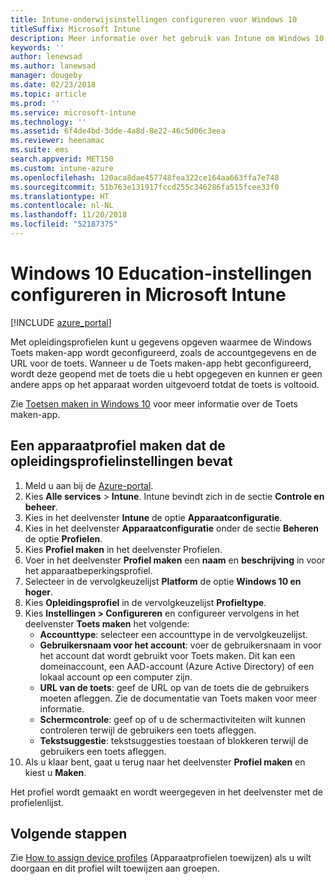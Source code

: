 ```yaml
---
title: Intune-onderwijsinstellingen configureren voor Windows 10
titleSuffix: Microsoft Intune
description: Meer informatie over het gebruik van Intune om Windows 10 Education-instellingen te configureren op apparaten die u beheert.
keywords: ''
author: lenewsad
ms.author: lanewsad
manager: dougeby
ms.date: 02/23/2018
ms.topic: article
ms.prod: ''
ms.service: microsoft-intune
ms.technology: ''
ms.assetid: 6f4de4bd-3dde-4a8d-8e22-46c5d06c3eea
ms.reviewer: heenamac
ms.suite: ems
search.appverid: MET150
ms.custom: intune-azure
ms.openlocfilehash: 120aca8dae457748fea322ce164aa663ffa7e748
ms.sourcegitcommit: 51b763e131917fccd255c346286fa515fcee33f0
ms.translationtype: HT
ms.contentlocale: nl-NL
ms.lasthandoff: 11/20/2018
ms.locfileid: "52187375"
---
```

# <a name="how-to-configure-windows-10-education-settings-in-microsoft-intune"></a>Windows 10 Education-instellingen configureren in Microsoft Intune

[!INCLUDE [azure_portal](./includes/azure_portal.md)]

Met opleidingsprofielen kunt u gegevens opgeven waarmee de Windows Toets maken-app wordt geconfigureerd, zoals de accountgegevens en de URL voor de toets. Wanneer u de Toets maken-app hebt geconfigureerd, wordt deze geopend met de toets die u hebt opgegeven en kunnen er geen andere apps op het apparaat worden uitgevoerd totdat de toets is voltooid.

Zie [Toetsen maken in Windows 10](https://docs.microsoft.com/education/windows/take-tests-in-windows-10) voor meer informatie over de Toets maken-app.

## <a name="create-a-device-profile-containing-education-profile-settings"></a>Een apparaatprofiel maken dat de opleidingsprofielinstellingen bevat

1. Meld u aan bij de [Azure-portal](https://portal.azure.com).
2. Kies **Alle services** > **Intune**. Intune bevindt zich in de sectie **Controle en beheer**.
3. Kies in het deelvenster **Intune** de optie **Apparaatconfiguratie**.
2. Kies in het deelvenster **Apparaatconfiguratie** onder de sectie **Beheren** de optie **Profielen**.
3. Kies **Profiel maken** in het deelvenster Profielen.
4. Voer in het deelvenster **Profiel maken** een **naam** en **beschrijving** in voor het apparaatbeperkingsprofiel.
5. Selecteer in de vervolgkeuzelijst **Platform** de optie **Windows 10 en hoger**.
6. Kies **Opleidingsprofiel** in de vervolgkeuzelijst **Profieltype**. 
7. Kies **Instellingen > Configureren** en configureer vervolgens in het deelvenster **Toets maken** het volgende:
    - **Accounttype**: selecteer een accounttype in de vervolgkeuzelijst.
    - **Gebruikersnaam voor het account**: voer de gebruikersnaam in voor het account dat wordt gebruikt voor Toets maken. Dit kan een domeinaccount, een AAD-account (Azure Active Directory) of een lokaal account op een computer zijn.
    - **URL van de toets**: geef de URL op van de toets die de gebruikers moeten afleggen. Zie de documentatie van Toets maken voor meer informatie.
    - **Schermcontrole**: geef op of u de schermactiviteiten wilt kunnen controleren terwijl de gebruikers een toets afleggen.
    - **Tekstsuggestie**: tekstsuggesties toestaan of blokkeren terwijl de gebruikers een toets afleggen.
8. Als u klaar bent, gaat u terug naar het deelvenster **Profiel maken** en kiest u **Maken**.

Het profiel wordt gemaakt en wordt weergegeven in het deelvenster met de profielenlijst.

## <a name="next-steps"></a>Volgende stappen

Zie [How to assign device profiles](device-profile-assign.md) (Apparaatprofielen toewijzen) als u wilt doorgaan en dit profiel wilt toewijzen aan groepen.



